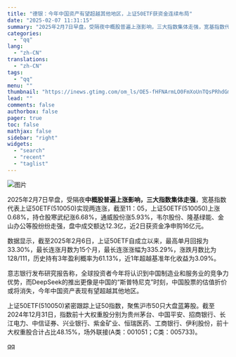 ```yaml
---
title: "德银：今年中国资产有望超越其他地区，上证50ETF获资金连续布局"
date: "2025-02-07 11:31:15"
summary: "2025年2月7日早盘，受隔夜中概股普遍上涨影响，三大指数集体走强，宽基指数代表上证50ETF(51..."
categories:
  - "qq"
lang:
  - "zh-CN"
translations:
  - "zh-CN"
tags:
  - "qq"
menu: ""
thumbnail: "https://inews.gtimg.com/om_ls/OE5-fHFNArmLO0FmXoUnTQsPRhdGmWhd60AcQs40MpO9UAA_640360/0"
lead: ""
comments: false
authorbox: false
pager: true
toc: false
mathjax: false
sidebar: "right"
widgets:
  - "search"
  - "recent"
  - "taglist"
---
```


![图片](https://inews.gtimg.com/om_bt/OP69JGTsdKffc-TUmf-KUkeJ-afSRGUOgAzDBV51q9W_4AA/641)

2025年2月7日早盘，受隔夜**中概股普遍上涨影响，三大指数集体走强**，宽基指数代表上证50ETF(510050)实现两连涨，截至11：05，上证50ETF(510050)上涨0.68%，持仓股寒武纪涨6.68%，通威股份涨5.93%，韦尔股份、隆基绿能、金山办公等股纷纷走强，盘中成交额达12.3亿，近2日获资金净申购16亿元。

数据显示，截至2025年2月6日，上证50ETF自成立以来，最高单月回报为33.30%，最长连涨月数为15个月，最长连涨涨幅为335.29%，涨跌月数比为128/111，历史持有3年盈利概率为61.13%，近1年超越基准年化收益为3.09%。

意志银行发布研究报告称，全球投资者今年将认识到中国制造业和服务业的竞争力优势，而DeepSeek的推出更像是中国的“斯普特尼克”时刻，中国股票的估值折价或将消失，今年中国资产表现有望超越其他地区。

上证50ETF(510050)紧密跟踪上证50指数，聚焦沪市50只大盘蓝筹股。截至2024年12月31日，指数前十大权重股分别为贵州茅台、中国平安、招商银行、长江电力、中信证券、兴业银行、紫金矿业、恒瑞医药、工商银行、伊利股份，前十大权重股合计占比48.15%，场外联接(A类：001051；C类：005733)。

[qq](https://new.qq.com/rain/a/20250207A03DKT00)
